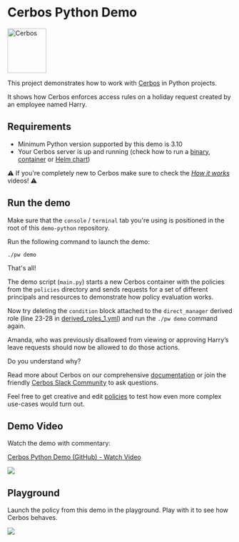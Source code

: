 # Cerbos Python Demo

<img src="https://github.com/cerbos/cerbos/blob/main/docs/supplemental-ui/logo.png?raw=true" alt="Cerbos" width="87" height="100"/>

This project demonstrates how to work with [Cerbos](https://github.com/cerbos/cerbos) in Python projects.

It shows how Cerbos enforces access rules on a holiday request created by an employee named Harry.

## Requirements
- Minimum Python version supported by this demo is 3.10
- Your Cerbos server is up and running (check how to run a [binary](https://docs.cerbos.dev/cerbos/latest/installation/binary.html), [container](https://docs.cerbos.dev/cerbos/latest/installation/container.html) or [Helm chart](https://docs.cerbos.dev/cerbos/latest/installation/helm.html))

⚠️ If you're completely new to Cerbos make sure to check the _[How it works](https://cerbos.dev/how-it-works)_ videos!  ⚠️


## Run the demo

Make sure that the `console` / `terminal` tab you're using is positioned in the root of this `demo-python` repository.

Run the following command to launch the demo:
```shell
./pw demo
```

That's all!

The demo script (`main.py`) starts a new Cerbos container with the policies from the `policies` directory and sends requests for a set of different principals and resources to demonstrate how policy evaluation works.

Now try deleting the `condition` block attached to the `direct_manager` derived role (line 23-28 in [derived_roles_1.yml](policies/derived_roles_1.yml)) and run the `./pw demo` command again.

Amanda, who was previously disallowed from viewing or approving Harry’s leave requests should now be allowed to do those actions.

Do you understand why?

Read more about Cerbos on our comprehensive [documentation](https://docs.cerbos.dev) or join the friendly [Cerbos Slack Community](https://join.slack.com/t/cerboscommunity/shared_invite/zt-1qlny60no-E8jLaLZSu08_ZhzORQOEOA) to ask questions.

Feel free to get creative and edit [policies](policies) to test how even more complex use-cases would turn out.

## Demo Video
Watch the demo with commentary:
<a href="https://www.loom.com/share/0425d8a075804d528185ad2ba30817b3">
    <p>Cerbos Python Demo (GitHub) - Watch Video</p>
    <img style="max-width:300px;" src="https://cdn.loom.com/sessions/thumbnails/0425d8a075804d528185ad2ba30817b3-with-play.gif">
  </a>

## Playground
Launch the policy from this demo in the playground. Play with it to see how Cerbos behaves.
<P><a href="https://play.cerbos.dev/p/UWG3inHjwrFhqkv60dec623G9PoYlgJf"><img src="https://github.com/cerbos/express-jwt-cerbos/blob/main/docs/launch.jpg"></a></p>